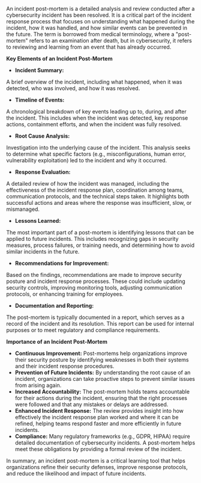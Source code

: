 An incident post-mortem is a detailed analysis and review conducted after a cybersecurity incident has been resolved. It is a critical part of the incident response process that focuses on understanding what happened during the incident, how it was handled, and how similar events can be prevented in the future. The term is borrowed from medical terminology, where a "post-mortem" refers to an examination after death, but in cybersecurity, it refers to reviewing and learning from an event that has already occurred.


<b>Key Elements of an Incident Post-Mortem </b>

* **Incident Summary:**

A brief overview of the incident, including what happened, when it was detected, who was involved, and how it was resolved.

* **Timeline of Events:**

A chronological breakdown of key events leading up to, during, and after the incident. This includes when the incident was detected, key response actions, containment efforts, and when the incident was fully resolved.

* **Root Cause Analysis:**

Investigation into the underlying cause of the incident. This analysis seeks to determine what specific factors (e.g., misconfigurations, human error, vulnerability exploitation) led to the incident and why it occurred.

* **Response Evaluation:**

A detailed review of how the incident was managed, including the effectiveness of the incident response plan, coordination among teams, communication protocols, and the technical steps taken.
It highlights both successful actions and areas where the response was insufficient, slow, or mismanaged.

* **Lessons Learned:**

The most important part of a post-mortem is identifying lessons that can be applied to future incidents. This includes recognizing gaps in security measures, process failures, or training needs, and determining how to avoid similar incidents in the future.

* **Recommendations for Improvement:**

Based on the findings, recommendations are made to improve security posture and incident response processes. These could include updating security controls, improving monitoring tools, adjusting communication protocols, or enhancing training for employees.

* **Documentation and Reporting:**

The post-mortem is typically documented in a report, which serves as a record of the incident and its resolution. This report can be used for internal purposes or to meet regulatory and compliance requirements.

<b>Importance of an Incident Post-Mortem </b>

* **Continuous Improvement:** Post-mortems help organizations improve their security posture by identifying weaknesses in both their systems and their incident response procedures.
* **Prevention of Future Incidents:** By understanding the root cause of an incident, organizations can take proactive steps to prevent similar issues from arising again.
* **Increased Accountability:** The post-mortem holds teams accountable for their actions during the incident, ensuring that the right processes were followed and that any mistakes or delays are addressed.
* **Enhanced Incident Response:** The review provides insight into how effectively the incident response plan worked and where it can be refined, helping teams respond faster and more efficiently in future incidents.
* **Compliance:** Many regulatory frameworks (e.g., GDPR, HIPAA) require detailed documentation of cybersecurity incidents. A post-mortem helps meet these obligations by providing a formal review of the incident.

In summary, an incident post-mortem is a critical learning tool that helps organizations refine their security defenses, improve response protocols, and reduce the likelihood and impact of future incidents.
